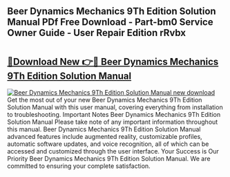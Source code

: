## Beer Dynamics Mechanics 9Th Edition Solution Manual PDf Free Download - Part-bm0 Service Owner Guide - User Repair Edition rRvbx

# <h2><a href="http://bc67699.oget.top/?id=Beer+Dynamics+Mechanics+9Th+Edition+Solution+Manual">🔗Download New 👉🔴 Beer Dynamics Mechanics 9Th Edition Solution Manual</a></h2>

[![Beer Dynamics Mechanics 9Th Edition Solution Manual new download](https://i.imgur.com/5g1atiW.png)](http://bc67699.oget.top/?id=Beer+Dynamics+Mechanics+9Th+Edition+Solution+Manual)
Get the most out of your new Beer Dynamics Mechanics 9Th Edition Solution Manual with this user manual, covering everything from installation to troubleshooting. Important Notes Beer Dynamics Mechanics 9Th Edition Solution Manual Please take note of any important information throughout this manual. Beer Dynamics Mechanics 9Th Edition Solution Manual advanced features include augmented reality, customizable profiles, automatic software updates, and voice recognition, all of which can be accessed and customized through the user interface. Your Success is Our Priority Beer Dynamics Mechanics 9Th Edition Solution Manual. We are committed to ensuring your complete satisfaction.
